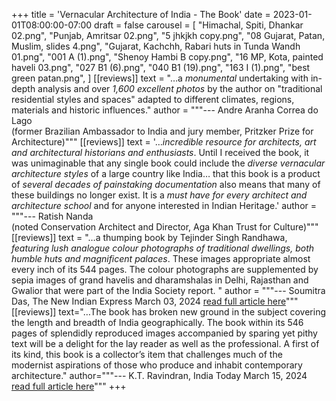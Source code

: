 +++
title = 'Vernacular Architecture of India - The Book'
date = 2023-01-01T08:00:00-07:00
draft = false
carousel = [
    "Himachal, Spiti, Dhankar 02.png",
    "Punjab, Amritsar 02.png",
    "5 jhkjkh copy.png",
    "08 Gujarat, Patan, Muslim, slides 4.png",
    "Gujarat, Kachchh, Rabari huts in Tunda Wandh 01.png",
    "001 A (1).png",
    "Shenoy Hambi B copy.png",
    "16 MP, Kota, painted haveli 03.png",
    "027 B1 (6).png",
    "040 B1 (19).png",
    "163 I (1).png",
    "best green patan.png",
]
[[reviews]]
text = "&hellip;a _monumental_ undertaking with in-depth analysis and over _1,600 excellent photos_ by the author on \"traditional residential styles and spaces\" adapted to different climates, regions, materials and historic influences."
author = """--- Andre Aranha Correa do Lago  
(former Brazilian Ambassador to India and jury member, Pritzker Prize for Architecture)"""
[[reviews]]
text = '&hellip;_incredible resource for architects, art and architectural historians and enthusiasts_. Until I received the book, it was unimaginable that any single book could include the _diverse vernacular architecture styles_ of a large country like India&hellip; that this book is a product of _several decades of painstaking documentation_ also means that many of these buildings no longer exist. It is a _must have for every architect and architecture school_ and for anyone interested in Indian Heritage.'
author = """--- Ratish Nanda   
(noted Conservation Architect and Director, Aga Khan Trust for Culture)"""
[[reviews]]
text = "&hellip;a thumping book by Tejinder Singh Randhawa, _featuring lush analogue colour photographs of traditional dwellings, both humble huts and magnificent palaces_. These images appropriate almost every inch of its 544 pages. The colour photographs are supplemented by sepia images of grand havelis and dharamshalas in Delhi, Rajasthan and Gwalior that were part of the India Society report. "
author = """--- Soumitra Das, The New Indian Express March 03, 2024
[read full article here](https://www.newindianexpress.com/lifestyle/books/2024/Mar/02/vernacular-architecture-of-india-traditional-residential-styles-spaces-book-review-homeward-bound)"""
[[reviews]]
text="&hellip;The book has broken new ground in the subject covering the length and breadth of India geographically. The book within its 546 pages of splendidly reproduced images accompanied by sparing yet pithy text will be a delight for the lay reader as well as the professional. A first of its kind, this book is a collector’s item that challenges much of the modernist aspirations of those who produce and inhabit contemporary architecture."
author="""--- K.T. Ravindran, India Today March 15, 2024
[read full article here](https://www.indiatoday.in/magazine/leisure/story/20240325-architecture-of-india-everyday-creativity-2515280-2024-03-15)"""
+++
